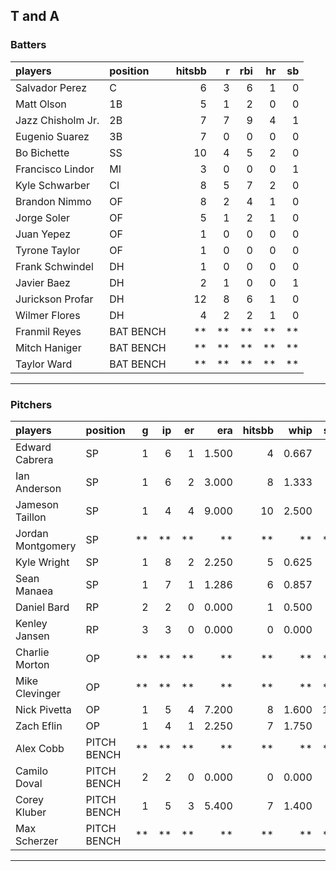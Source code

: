 ## T and A

### Batters

 
|players           |position  | hitsbb|  r| rbi| hr| sb| 
|:-----------------|:---------|------:|--:|---:|--:|--:| 
|Salvador Perez    |C         |      6|  3|   6|  1|  0| 
|Matt Olson        |1B        |      5|  1|   2|  0|  0| 
|Jazz Chisholm Jr. |2B        |      7|  7|   9|  4|  1| 
|Eugenio Suarez    |3B        |      7|  0|   0|  0|  0| 
|Bo Bichette       |SS        |     10|  4|   5|  2|  0| 
|Francisco Lindor  |MI        |      3|  0|   0|  0|  1| 
|Kyle Schwarber    |CI        |      8|  5|   7|  2|  0| 
|Brandon Nimmo     |OF        |      8|  2|   4|  1|  0| 
|Jorge Soler       |OF        |      5|  1|   2|  1|  0| 
|Juan Yepez        |OF        |      1|  0|   0|  0|  0| 
|Tyrone Taylor     |OF        |      1|  0|   0|  0|  0| 
|Frank Schwindel   |DH        |      1|  0|   0|  0|  0| 
|Javier Baez       |DH        |      2|  1|   0|  0|  1| 
|Jurickson Profar  |DH        |     12|  8|   6|  1|  0| 
|Wilmer Flores     |DH        |      4|  2|   2|  1|  0| 
|Franmil Reyes     |BAT BENCH |     **| **|  **| **| **| 
|Mitch Haniger     |BAT BENCH |     **| **|  **| **| **| 
|Taylor Ward       |BAT BENCH |     **| **|  **| **| **| 


* * *

### Pitchers

 
|players           |position    |  g| ip| er|   era| hitsbb|  whip| so|  w| sv| 
|:-----------------|:-----------|--:|--:|--:|-----:|------:|-----:|--:|--:|--:| 
|Edward Cabrera    |SP          |  1|  6|  1| 1.500|      4| 0.667|  4|  1|  0| 
|Ian Anderson      |SP          |  1|  6|  2| 3.000|      8| 1.333|  5|  1|  0| 
|Jameson Taillon   |SP          |  1|  4|  4| 9.000|     10| 2.500|  3|  0|  0| 
|Jordan Montgomery |SP          | **| **| **|    **|     **|    **| **| **| **| 
|Kyle Wright       |SP          |  1|  8|  2| 2.250|      5| 0.625|  7|  1|  0| 
|Sean Manaea       |SP          |  1|  7|  1| 1.286|      6| 0.857|  3|  1|  0| 
|Daniel Bard       |RP          |  2|  2|  0| 0.000|      1| 0.500|  2|  0|  1| 
|Kenley Jansen     |RP          |  3|  3|  0| 0.000|      0| 0.000|  4|  0|  3| 
|Charlie Morton    |OP          | **| **| **|    **|     **|    **| **| **| **| 
|Mike Clevinger    |OP          | **| **| **|    **|     **|    **| **| **| **| 
|Nick Pivetta      |OP          |  1|  5|  4| 7.200|      8| 1.600| 11|  0|  0| 
|Zach Eflin        |OP          |  1|  4|  1| 2.250|      7| 1.750|  2|  0|  0| 
|Alex Cobb         |PITCH BENCH | **| **| **|    **|     **|    **| **| **| **| 
|Camilo Doval      |PITCH BENCH |  2|  2|  0| 0.000|      0| 0.000|  2|  1|  0| 
|Corey Kluber      |PITCH BENCH |  1|  5|  3| 5.400|      7| 1.400|  5|  1|  0| 
|Max Scherzer      |PITCH BENCH | **| **| **|    **|     **|    **| **| **| **| 


* * *


